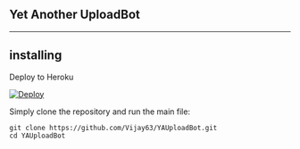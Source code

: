 ## Yet Another UploadBot
---
## installing

Deploy to Heroku

[![Deploy](https://www.herokucdn.com/deploy/button.svg)](https://heroku.com/deploy?template=https://gitlab.com/Vijay63/YAUploadBot)


Simply clone the repository and run the main file:

```git clone 
git clone https://github.com/Vijay63/YAUploadBot.git
cd YAUploadBot
